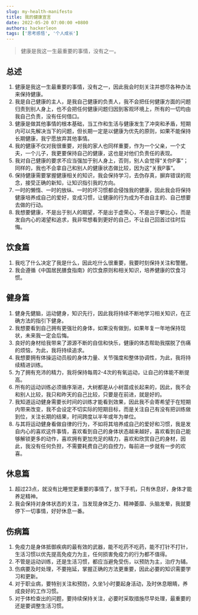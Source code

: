 ```yaml
---
slug: my-health-manifesto
title: 我的健康宣言
date: 2022-05-20 07:00:00 +0800
authors: hackerleon
tags: ['思考感悟', '个人成长']
---
```


 > 健康是我这一生最重要的事情，没有之一。

<!--truncate-->

## 总述

1. 健康是我这一生最重要的事情，没有之一，因此我会时刻关注并想尽各种办法来保持健康。
2. 我是自己健康的主人，是我自己健康的负责人，我不会把任何健康方面的问题归责到别人身上，也不会把任何健康问题归因到客观环境上，所有的一切均由我自己负责，没有任何借口。
3. 健康是做其他事情的根本基础，当工作和生活与健康发生了冲突和矛盾，短期内可以先解决当下的问题，但长期一定是以健康为优先的原则，如果不能保持长期健康，我宁愿放弃其他事情。
4. 我的健康不仅对我很重要，对我的家人也同样重要，作为一个父亲，一个丈夫，一个儿子，我更要保持自己的健康，这也是对他们负责任的表现。
5. 我对自己健康的要求不应当强加于别人身上，否则，别人会觉得“关你P事“；同样的，我也不会拿自己和别人的健康状态做比较，因为这“关我P事”。
6. 保持健康需要掌握健康相关的知识，我会保持学习，去伪存真，摒弃错误的观念，接受正确的新知，让知识指引我的方向。
7. 一时的懒惰、一时的放纵、一时的坏习惯都会侵蚀我的健康，因此我会将保持健康培养成自己的爱好，变成习惯，让健康的行为成为不由自主的、自己想要去做的行动。
8. 我想要健康，不是出于别人的期望，不是出于虚荣心，不是出于攀比心，而是发自内心的渴望和追求，我非常想看到更好的自己，不让自己回首过往时后悔。

## 饮食篇

1. 我吃了什么决定了我是什么，因此吃什么很重要，我要时刻保持关注和警醒。
2. 我会遵循《中国居民膳食指南》的饮食原则和相关知识，培养健康的饮食习惯。

## 健身篇

1. 健身先健脑，运动健身，知识先行，因此我将持续不断地学习相关知识，在正确方法的指引下健身。
2. 我想要看到自己拥有更强壮的身体，如果没有做到，如果年复一年地保持现状，未来我一定会后悔。
4. 良好的身材给我带来了源源不断的自信和快乐，健康的体态帮助我摆脱了伤痛的烦恼，为此，我将持续追求。
5. 我想要拥有体操运动员般的身体力量、关节强度和整体协调性，为此，我将持续精进训练。
6. 为了拥有充沛的精力，我将保持每周2-4次的有氧运动，让自己的体能不断提高。
7. 所有的运动训练必须循序渐进，大树都是从小树苗成长起来的，因此，我不会和别人比较，我只和昨天的自己比较，只要是在前进，就是好的。
8. 我知道运动健身需要长时间的训练才能看到效果，因此我不会寄希望于在短期内带来改变，我不会设定不切实际的短期目标，而是关注自己有没有把训练做到位，关注长期的结果，时间跨度以半年或年为单位。
9. 与其将运动健身看做自律的行为，不如将其培养成自己的爱好和习惯，我是发自内心的喜欢这件事情，喜欢看到自己的身体状态越来越好，喜欢看到自己能够解锁更多的动作，喜欢拥有更加充足的精力，喜欢和欣赏自己的身材，因此，我没有任何负担，不需要耗费自己的自控力，每前进一步就有一步的欢喜。

## 休息篇

1. 超过23点，就没有比睡觉更重要的事情了，放下手机，只有休息好，身体才能养足精神。
2. 我会保持对身体状态的关注，当发现身体乏力、精神萎靡、头脑发晕，我就要停下一切事情，好好休息一番。

## 伤病篇

1. 免疫力是身体抵御疾病的最有效的武器，能不吃药不吃药，能不打针不打针，生活习惯以优先提高免疫力为主，任何损害免疫力的行为都不值得。
2. 不管是运动训练，还是生活习惯，都应当避免受伤，以预防为主，治疗为辅。
3. 伤病要及时处理，不要拖延，掌握正确的方法更重要，因此必要的知识需要学习和更新。
4. 对于职业病，要特别关注和预防，久坐1小时要起身活动，及时休息眼睛，养成良好的工作习惯。
5. 对于体检查出的问题，要持续保持关注，必要时采取措施尽早处理，最重要的还是要调整生活习惯。
